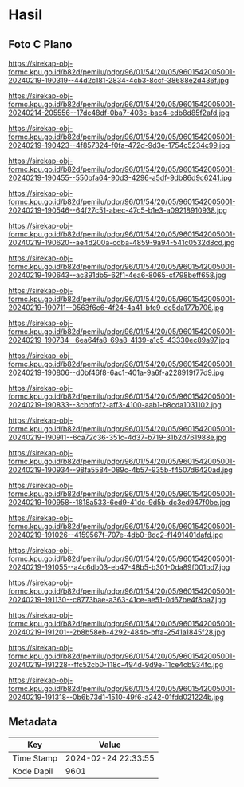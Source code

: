 # Hasil

## Foto C Plano

https://sirekap-obj-formc.kpu.go.id/b82d/pemilu/pdpr/96/01/54/20/05/9601542005001-20240219-190319--44d2c181-2834-4cb3-8ccf-38688e2d436f.jpg

https://sirekap-obj-formc.kpu.go.id/b82d/pemilu/pdpr/96/01/54/20/05/9601542005001-20240214-205556--17dc48df-0ba7-403c-bac4-edb8d85f2afd.jpg

https://sirekap-obj-formc.kpu.go.id/b82d/pemilu/pdpr/96/01/54/20/05/9601542005001-20240219-190423--4f857324-f0fa-472d-9d3e-1754c5234c99.jpg

https://sirekap-obj-formc.kpu.go.id/b82d/pemilu/pdpr/96/01/54/20/05/9601542005001-20240219-190455--550bfa64-90d3-4296-a5df-9db86d9c6241.jpg

https://sirekap-obj-formc.kpu.go.id/b82d/pemilu/pdpr/96/01/54/20/05/9601542005001-20240219-190546--64f27c51-abec-47c5-b1e3-a09218910938.jpg

https://sirekap-obj-formc.kpu.go.id/b82d/pemilu/pdpr/96/01/54/20/05/9601542005001-20240219-190620--ae4d200a-cdba-4859-9a94-541c0532d8cd.jpg

https://sirekap-obj-formc.kpu.go.id/b82d/pemilu/pdpr/96/01/54/20/05/9601542005001-20240219-190643--ac391db5-62f1-4ea6-8065-cf798beff658.jpg

https://sirekap-obj-formc.kpu.go.id/b82d/pemilu/pdpr/96/01/54/20/05/9601542005001-20240219-190711--0563f6c6-4f24-4a41-bfc9-dc5da177b706.jpg

https://sirekap-obj-formc.kpu.go.id/b82d/pemilu/pdpr/96/01/54/20/05/9601542005001-20240219-190734--6ea64fa8-69a8-4139-a1c5-43330ec89a97.jpg

https://sirekap-obj-formc.kpu.go.id/b82d/pemilu/pdpr/96/01/54/20/05/9601542005001-20240219-190806--d0bf46f8-6ac1-401a-9a6f-a228919f77d9.jpg

https://sirekap-obj-formc.kpu.go.id/b82d/pemilu/pdpr/96/01/54/20/05/9601542005001-20240219-190833--3cbbfbf2-aff3-4100-aab1-b8cda1031102.jpg

https://sirekap-obj-formc.kpu.go.id/b82d/pemilu/pdpr/96/01/54/20/05/9601542005001-20240219-190911--6ca72c36-351c-4d37-b719-31b2d761988e.jpg

https://sirekap-obj-formc.kpu.go.id/b82d/pemilu/pdpr/96/01/54/20/05/9601542005001-20240219-190934--98fa5584-089c-4b57-935b-f4507d6420ad.jpg

https://sirekap-obj-formc.kpu.go.id/b82d/pemilu/pdpr/96/01/54/20/05/9601542005001-20240219-190958--1818a533-6ed9-41dc-9d5b-dc3ed947f0be.jpg

https://sirekap-obj-formc.kpu.go.id/b82d/pemilu/pdpr/96/01/54/20/05/9601542005001-20240219-191026--4159567f-707e-4db0-8dc2-f1491401dafd.jpg

https://sirekap-obj-formc.kpu.go.id/b82d/pemilu/pdpr/96/01/54/20/05/9601542005001-20240219-191055--a4c6db03-eb47-48b5-b301-0da89f001bd7.jpg

https://sirekap-obj-formc.kpu.go.id/b82d/pemilu/pdpr/96/01/54/20/05/9601542005001-20240219-191130--c8773bae-a363-41ce-ae51-0d67be4f8ba7.jpg

https://sirekap-obj-formc.kpu.go.id/b82d/pemilu/pdpr/96/01/54/20/05/9601542005001-20240219-191201--2b8b58eb-4292-484b-bffa-2541a1845f28.jpg

https://sirekap-obj-formc.kpu.go.id/b82d/pemilu/pdpr/96/01/54/20/05/9601542005001-20240219-191228--ffc52cb0-118c-494d-9d9e-11ce4cb934fc.jpg

https://sirekap-obj-formc.kpu.go.id/b82d/pemilu/pdpr/96/01/54/20/05/9601542005001-20240219-191318--0b6b73d1-1510-49f6-a242-01fdd021224b.jpg


## Metadata

| Key        | Value               |
| ---------- | ------------------- |
| Time Stamp | 2024-02-24 22:33:55 |
| Kode Dapil | 9601                |



